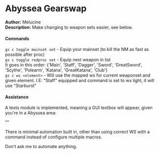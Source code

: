 # Abyssea Gearswap

**Author:** Melucine
<br/>
**Description:** Make changing to weapon sets easier, see below.
<br/>

#### Commands

`gs c toggle mainset set` - Equip your mainset (to kill the NM as fast as possible after proc)
<br>
`gs c toggle redproc set` - Equip next weapon in list
<br>
    It goes in this order: {'Main', 'Staff', 'Dagger', 'Sword', 'GreatSword', 'Scythe', 'Polearm', 'Katana', 'GreatKatana', 'Club'}
<br>
`gs c ws <element>` - Will use the mapped ws for current weaponset and given element. I.E: "Staff" equipped and command is set to ws light, it will use "Starburst"


#### Assistance

A texts module is implemented, meaning a GUI textbox will appear, given you're in a Abyssea area:

"<insert picture>"

There is minimal automation built in, other than using correct WS with a command instead of configure multiple macros. 

Don't ask me to automate anything. 
